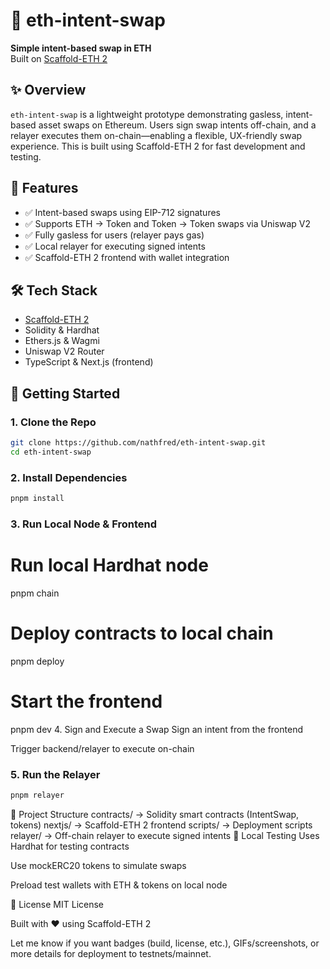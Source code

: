 # 🦄 eth-intent-swap

**Simple intent-based swap in ETH**  
Built on [Scaffold-ETH 2](https://github.com/scaffold-eth/scaffold-eth-2)

## ✨ Overview

`eth-intent-swap` is a lightweight prototype demonstrating gasless, intent-based asset swaps on Ethereum. Users sign swap intents off-chain, and a relayer executes them on-chain—enabling a flexible, UX-friendly swap experience. This is built using Scaffold-ETH 2 for fast development and testing.

## 🔧 Features

- ✅ Intent-based swaps using EIP-712 signatures  
- ✅ Supports ETH → Token and Token → Token swaps via Uniswap V2  
- ✅ Fully gasless for users (relayer pays gas)  
- ✅ Local relayer for executing signed intents  
- ✅ Scaffold-ETH 2 frontend with wallet integration

## 🛠️ Tech Stack

- [Scaffold-ETH 2](https://github.com/scaffold-eth/scaffold-eth-2)
- Solidity & Hardhat  
- Ethers.js & Wagmi  
- Uniswap V2 Router  
- TypeScript & Next.js (frontend)

## 🚀 Getting Started

### 1. Clone the Repo

```bash
git clone https://github.com/nathfred/eth-intent-swap.git
cd eth-intent-swap
```

### 2. Install Dependencies
```bash
pnpm install
```

### 3. Run Local Node & Frontend

# Run local Hardhat node
pnpm chain
# Deploy contracts to local chain
pnpm deploy

# Start the frontend
pnpm dev
4. Sign and Execute a Swap
Sign an intent from the frontend

Trigger backend/relayer to execute on-chain

### 5. Run the Relayer
```bash
pnpm relayer
```

📁 Project Structure
contracts/        → Solidity smart contracts (IntentSwap, tokens)
nextjs/         → Scaffold-ETH 2 frontend
scripts/          → Deployment scripts
relayer/          → Off-chain relayer to execute signed intents
🧪 Local Testing
Uses Hardhat for testing contracts

Use mockERC20 tokens to simulate swaps

Preload test wallets with ETH & tokens on local node

📜 License
MIT License

Built with ❤️ using Scaffold-ETH 2


Let me know if you want badges (build, license, etc.), GIFs/screenshots, or more details for deployment to testnets/mainnet.
